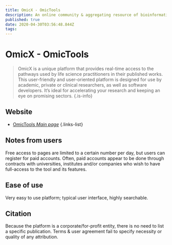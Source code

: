 ```yaml
---
title: OmicX - OmicTools
description: An online community & aggregating resource of bioinformatic software, platforms & tools
published: true
date: 2020-04-30T03:56:48.844Z
tags: 
---
```


# OmicX - OmicTools

> OmicX is a unique platform that provides real-time access to the pathways used by life science practitioners in their published works. This user-friendly and user-oriented platform is designed for use by academic, private or clinical researchers, as well as software developers. It’s ideal for accelerating your research and keeping an eye on promising sectors. 
{.is-info}

## Website

- [OmicTools *Main page*](https://omictools.com/)
{.links-list}


## Notes from users
Free access to pages are limited to a certain number per day, but users can register for paid accounts. Often, paid accounts appear to be done through contracts with universities, institutes and/or companies who wish to have full-access to the tool and its features.

## Ease of use
Very easy to use platform; typical user interface, highly searchable.

## Citation
Because the platform is a corporate/for-profit entity, there is no need to list a specific publication. Terms & user agreement fail to specify necessity or quality of any attribution.